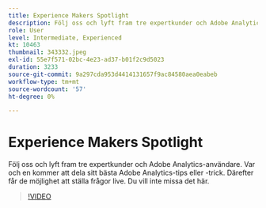 ```yaml
---
title: Experience Makers Spotlight
description: Följ oss och lyft fram tre expertkunder och Adobe Analytics-användare.
role: User
level: Intermediate, Experienced
kt: 10463
thumbnail: 343332.jpeg
exl-id: 55e7f571-02bc-4e23-ad37-b01f2c9d5023
duration: 3233
source-git-commit: 9a297cda953d4414131657f9ac84580aea0eabeb
workflow-type: tm+mt
source-wordcount: '57'
ht-degree: 0%

---
```


# Experience Makers Spotlight

Följ oss och lyft fram tre expertkunder och Adobe Analytics-användare. Var och en kommer att dela sitt bästa Adobe Analytics-tips eller -trick. Därefter får de möjlighet att ställa frågor live. Du vill inte missa det här.

>[!VIDEO](https://video.tv.adobe.com/v/343332/?quality=12&learn=on)

